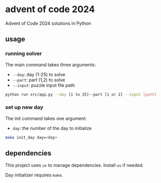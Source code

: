 # advent of code 2024

Advent of Code 2024 solutions in Python

## usage

### running solver

The main command takes three arguments:

- `--day`: day (1-25) to solve
- `--part`: part (1,2) to solve
- `--input`: puzzle input file path

```sh
python run src/app.py --day [1 to 25]--part [1 or 2] --input [path]
```

### set up new day

The init command takes one argument:

- `day`: the number of the day to initialize

```sh
make init_day day=<day>
```

## dependencies

This project uses `uv` to manage dependencies. Install `uv` if needed.

Day initializer requires `make`.
